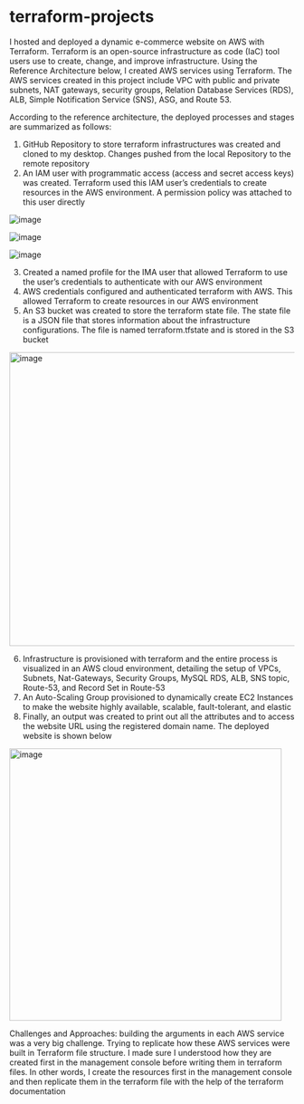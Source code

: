 # terraform-projects

I hosted and deployed a dynamic e-commerce website on AWS with Terraform. Terraform is an open-source infrastructure as code (IaC) tool users use to create, change, and improve infrastructure. Using the Reference Architecture below, I created AWS services using Terraform. The AWS services created in this project include VPC with public and private subnets, NAT gateways, security groups, Relation Database Services (RDS), ALB, Simple Notification Service (SNS), ASG, and Route 53.

According to the reference architecture, the deployed processes and stages are summarized as follows: 

1.	GitHub Repository to store terraform infrastructures was created and cloned to my desktop. Changes pushed from the local Repository to the remote repository 
2.	An IAM user with programmatic access (access and secret access keys) was created. Terraform used this IAM user’s credentials to create resources in the AWS environment. A permission policy was attached to this user directly

 ![image](https://github.com/chidex-henry/terraform-projects/assets/77998377/5dfa3d09-05a5-413a-b64b-cfaced705ac3)

  ![image](https://github.com/chidex-henry/terraform-projects/assets/77998377/70ac4b1f-1e7b-4291-8891-99b3285a6c0e)

   ![image](https://github.com/chidex-henry/terraform-projects/assets/77998377/e42fab64-34bb-41bd-bd43-0fc3943e4d7d)
  
3.	Created a named profile for the IMA user that allowed Terraform to use the user’s credentials to authenticate with our AWS environment 
4.	AWS credentials configured and authenticated terraform with AWS. This allowed Terraform to create resources in our AWS environment
5.	An S3 bucket was created to store the terraform state file. The state file is a JSON file that stores information about the infrastructure configurations. The file is named terraform.tfstate and is stored in the S3 bucket

<img width="519" alt="image" src="https://github.com/chidex-henry/terraform-projects/assets/77998377/32e87cc4-3ba3-45d1-890c-737802d12694">

6.	Infrastructure is provisioned with terraform and the entire process is visualized in an AWS cloud environment, detailing the setup of VPCs, Subnets, Nat-Gateways, Security Groups, MySQL RDS, ALB, SNS topic, Route-53, and Record Set in Route-53
7.	An Auto-Scaling Group provisioned to dynamically create EC2 Instances to make the website highly available, scalable, fault-tolerant, and elastic  
8.	Finally, an output was created to print out all the attributes and to access the website URL using the registered domain name. The deployed website is shown below

<img width="481" alt="image" src="https://github.com/chidex-henry/terraform-projects/assets/77998377/f2e983fe-e529-4592-8dd4-96be4f2858fb">





Challenges and Approaches: building the arguments in each AWS service was a very big challenge. Trying to replicate how these AWS services were built in Terraform file structure. I made sure I understood how they are created first in the management console before writing them in terraform files. In other words, I create the resources first in the management console and then replicate them in the terraform file with the help of the terraform documentation 






